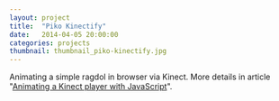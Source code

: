 ```yaml
---
layout: project
title:  "Piko Kinectify"
date:   2014-04-05 20:00:00
categories: projects
thumbnail: thumbnail_piko-kinectify.jpg
---
```


Animating a simple ragdol in browser via Kinect. More details in article "<a target="_blank" href="http://bumbu.ru/animating-a-kinect-player-with-javascript/">Animating a Kinect player with JavaScript</a>".
